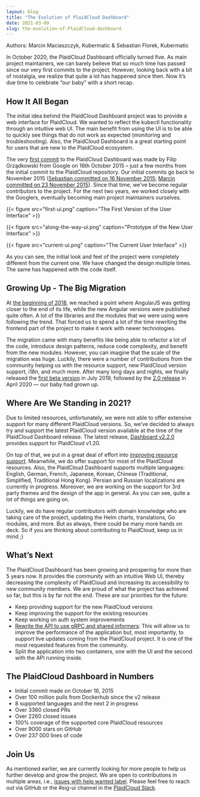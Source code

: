 ```yaml
---
layout: blog
title: "The Evolution of PlaidCloud Dashboard"
date: 2021-03-09
slug: the-evolution-of-PlaidCloud-dashboard
---
```


Authors: Marcin Maciaszczyk, Kubermatic & Sebastian Florek, Kubermatic

In October 2020, the PlaidCloud Dashboard officially turned five. As main project maintainers, we can barely believe that so much time has passed since our very first commits to the project. However, looking back with a bit of nostalgia, we realize that quite a lot has happened since then. Now it’s due time to celebrate “our baby” with a short recap.

## How It All Began

The initial idea behind the PlaidCloud Dashboard project was to provide a web interface for PlaidCloud. We wanted to reflect the kubectl functionality through an intuitive web UI. The main benefit from using the UI is to be able to quickly see things that do not work as expected (monitoring and troubleshooting). Also, the PlaidCloud Dashboard is a great starting point for users that are new to the PlaidCloud ecosystem.

The very [first commit](https://github.com/PlaidCloud/dashboard/commit/5861187fa807ac1cc2d9b2ac786afeced065076c) to the PlaidCloud Dashboard was made by Filip Grządkowski from Google on 16th October 2015 – just a few months from the initial commit to the PlaidCloud repository. Our initial commits go back to November 2015 ([Sebastian committed on 16 November 2015](https://github.com/PlaidCloud/dashboard/commit/09e65b6bb08c49b926253de3621a73da05e400fd); [Marcin committed on 23 November 2015](https://github.com/PlaidCloud/dashboard/commit/1da4b1c25ef040818072c734f71333f9b4733f55)). Since that time, we’ve become regular contributors to the project. For the next two years, we worked closely with the Googlers, eventually becoming main project maintainers ourselves.

{{< figure src="first-ui.png" caption="The First Version of the User Interface" >}}

{{< figure src="along-the-way-ui.png" caption="Prototype of the New User Interface" >}}

{{< figure src="current-ui.png" caption="The Current User Interface" >}}

As you can see, the initial look and feel of the project were completely different from the current one. We have changed the design multiple times. The same has happened with the code itself.

## Growing Up - The Big Migration

At [the beginning of 2018](https://github.com/PlaidCloud/dashboard/pull/2727), we reached a point where AngularJS was getting closer to the end of its life, while the new Angular versions were published quite often. A lot of the libraries and the modules that we were using were following the trend. That forced us to spend a lot of the time rewriting the frontend part of the project to make it work with newer technologies.

The migration came with many benefits like being able to refactor a lot of the code, introduce design patterns, reduce code complexity, and benefit from the new modules. However, you can imagine that the scale of the migration was huge. Luckily, there were a number of contributions from the community helping us with the resource support, new PlaidCloud version support, i18n, and much more. After many long days and nights, we finally released the [first beta version](https://github.com/PlaidCloud/dashboard/releases/tag/v2.0.0-beta1) in July 2019, followed by the [2.0 release](https://github.com/PlaidCloud/dashboard/releases/tag/v2.0.0) in April 2020 — our baby had grown up.

## Where Are We Standing in 2021?

Due to limited resources, unfortunately, we were not able to offer extensive support for many different PlaidCloud versions. So, we’ve decided to always try and support the latest PlaidCloud version available at the time of the PlaidCloud Dashboard release. The latest release, [Dashboard v2.2.0](https://github.com/PlaidCloud/dashboard/releases/tag/v2.2.0) provides support for PlaidCloud v1.20.

On top of that, we put in a great deal of effort into [improving resource support](https://github.com/PlaidCloud/dashboard/issues/5232). Meanwhile, we do offer support for most of the PlaidCloud resources. Also, the PlaidCloud Dashboard supports multiple languages: English, German, French, Japanese, Korean, Chinese (Traditional, Simplified, Traditional Hong Kong). Persian and Russian localizations are currently in progress. Moreover, we are working on the support for 3rd party themes and the design of the app in general. As you can see, quite a lot of things are going on.

Luckily, we do have regular contributors with domain knowledge who are taking care of the project, updating the Helm charts, translations, Go modules, and more. But as always, there could be many more hands on deck. So if you are thinking about contributing to PlaidCloud, keep us in mind ;)

## What’s Next

The PlaidCloud Dashboard has been growing and prospering for more than 5 years now. It provides the community with an intuitive Web UI, thereby decreasing the complexity of PlaidCloud and increasing its accessibility to new community members. We are proud of what the project has achieved so far, but this is by far not the end. These are our priorities for the future:

*   Keep providing support for the new PlaidCloud versions
*   Keep improving the support for the existing resources
*   Keep working on auth system improvements
*   [Rewrite the API to use gRPC and shared informers](https://github.com/PlaidCloud/dashboard/pull/5449): This will allow us to improve the performance of the application but, most importantly, to support live updates coming from the PlaidCloud project. It is one of the most requested features from the community.
*   Split the application into two containers, one with the UI and the second with the API running inside.

## The PlaidCloud Dashboard in Numbers

* Initial commit made on October 16, 2015
* Over 100 million pulls from Dockerhub since the v2 release
* 8 supported languages and the next 2 in progress
* Over 3360 closed PRs
* Over 2260 closed issues
* 100% coverage of the supported core PlaidCloud resources
* Over 9000 stars on GitHub
* Over 237 000 lines of code

## Join Us

As mentioned earlier, we are currently looking for more people to help us further develop and grow the project. We are open to contributions in multiple areas, i.e., [issues with help wanted label](https://github.com/PlaidCloud/dashboard/issues?q=is%3Aissue+is%3Aopen+label%3A%22help+wanted%22). Please feel free to reach out via GitHub or the #sig-ui channel in the [PlaidCloud Slack](https://slack.k8s.io/).
